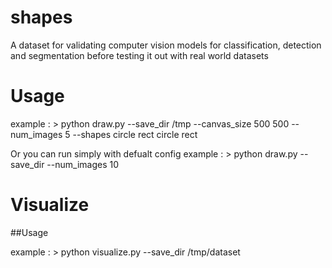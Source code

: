 # shapes
A dataset for validating computer vision models for classification, detection and segmentation before testing it out with real world datasets

# Usage

example :
	> python draw.py --save_dir /tmp --canvas_size 500 500 --num_images 5 --shapes circle rect circle rect


Or you can run simply with defualt config
example :
	> python draw.py --save_dir --num_images 10


# Visualize 
##Usage

example :
	> python visualize.py --save_dir /tmp/dataset


